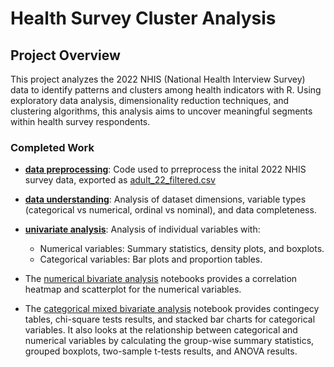 # Health Survey Cluster Analysis

## Project Overview
This project analyzes the 2022 NHIS (National Health Interview Survey) data to identify patterns and clusters among health indicators with R. Using exploratory data analysis, dimensionality reduction techniques, and clustering algorithms, this analysis aims to uncover meaningful segments within health survey respondents.

### Completed Work
* **[data preprocessing](https://github.com/Cstan1987stat/health-survey-cluster-analysis/blob/main/notebooks/data_preprocessing.ipynb)**: Code used to prreprocess the inital 2022 NHIS survey data, exported as [adult_22_filtered.csv](https://github.com/Cstan1987stat/health-survey-cluster-analysis/blob/main/adult22_filtered.csv)
* **[data understanding](https://github.com/Cstan1987stat/health-survey-cluster-analysis/blob/main/notebooks/data_understanding.ipynb)**: Analysis of dataset dimensions, variable types (categorical vs numerical, ordinal vs nominal), and data completeness. 
* **[univariate analysis](https://github.com/Cstan1987stat/health-survey-cluster-analysis/blob/main/notebooks/univariate_analysis.ipynb)**: Analysis of individual variables with:
  * Numerical variables: Summary statistics, density plots, and boxplots.
  * Categorical variables: Bar plots and proportion tables. 


* The [numerical bivariate analysis](https://github.com/Cstan1987stat/health-survey-cluster-analysis/blob/main/notebooks/bivariate_analysis_notebooks/numerical_bivariate_analysis.ipynb) notebooks provides a correlation heatmap and scatterplot for the numerical variables.
* The [categorical mixed bivariate analysis](https://github.com/Cstan1987stat/health-survey-cluster-analysis/blob/main/notebooks/bivariate_analysis_notebooks/categorical_mixed_bivariate_analysis.ipynb) notebook provides contingecy tables, chi-square tests results, and stacked bar charts for categorical variables. It also looks at the relationship between categorical and numerical variables by calculating the group-wise summary statistics, grouped boxplots, two-sample t-tests results, and ANOVA results.
 
